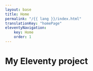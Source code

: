 ```yaml
---
layout: base
title: Home
permalink: "/{{ lang }}/index.html"
translationKey: "homePage"
eleventyNavigation:
    key: Home
    order: 1
---
```

# My Eleventy project
